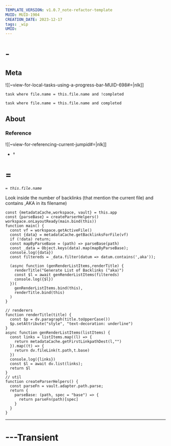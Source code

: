 ```yaml
---
TEMPLATE_VERSION: v1.0.7_note-refactor-template
MUID: MUID-1904
CREATION_DATE: 2023-12-17
tags: _wip 
UMID: 
---
```

# -

## Meta
![[~view-for-local-tasks-using-a-progress-bar-MUID-698#=|nlk]]

```dataview
task where file.name = this.file.name and !completed
```

```dataview
task where file.name = this.file.name and completed
```

## About

### Reference

![[~view-for-referencing-current-jumpid#=|nlk]]

* †

# =

*`= this.file.name`*

Look inside the number of backlinks (that mention the current file) and contains ,AKA in its filename) 
```dataviewjs
const {metadataCache,workspace, vault} = this.app
const {parseBase} = createParserHelpers()
workspace.onLayoutReady(main.bind(this))
function main() {
  const vf = workspace.getActiveFile()
  const {data} = metadataCache.getBacklinksForFile(vf)
  if (!data) return;
  const mapByParseBase = (path) => parseBase(path)
  const _data = Object.keys(data).map(mapByParseBase);
  console.log({data})
  const filtereds = _data.filter(datum => datum.contains(',aka'));

  (async function (genRenderListItems,renderTitle) {
    renderTitle("Generate List of Backlinks (^aka)")
    const $l = await genRenderListItems(filtereds)
    console.log({$l})
  })(
    genRenderListItems.bind(this), 
    renderTitle.bind(this)
  )
}

// renderers
function renderTitle(title) {
  const $p = dv.paragraph(title.toUpperCase())
  $p.setAttribute("style", "text-decoration: underline")
}
async function genRenderListItems(listItems) {
  const links = listItems.map((l) => {
    return metadataCache.getFirstLinkpathDest(l,"")
  }).map((t) => {
    return dv.fileLink(t.path,t.base)
  })
  console.log({links})
  const $l = await dv.list(links);
  return $l
}
// util
function createParserHelpers() {
  const parseFn = vault.adapter.path.parse;
  return {
    parseBase: (path, spec = "base") => {
      return parseFn(path)[spec]
    }
  }
}
```

---

# ---Transient